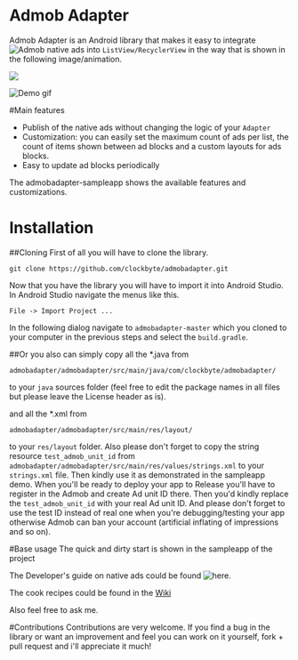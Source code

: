 Admob Adapter
======================

Admob Adapter is an Android library that makes it easy to integrate ![Admob native ads](https://support.google.com/admob/answer/6240809 "Admob native ads") into ```ListView/RecyclerView``` in the way that is shown in the following image/animation.

![](https://raw.githubusercontent.com/clockbyte/admobadapter/master/screenshots/device-2015-08-28-012121.png)

![](https://raw.githubusercontent.com/clockbyte/admobadapter/master/screenshots/ezgif.com-gif-maker.gif "Demo gif")

#Main features

* Publish of the native ads without changing the logic of your ```Adapter```
* Customization: you can easily set the maximum count of ads per list, the count of items shown between ad blocks and a custom layouts for ads blocks.
* Easy to update ad blocks periodically

The admobadapter-sampleapp shows the available features and customizations.
 
# Installation

##Cloning
First of all you will have to clone the library.
```shell
git clone https://github.com/clockbyte/admobadapter.git
```

Now that you have the library you will have to import it into Android Studio.
In Android Studio navigate the menus like this.
```
File -> Import Project ...
```
In the following dialog navigate to ```admobadapter-master``` which you cloned to your computer in the previous steps and select the `build.gradle`.

##Or 
you also can simply copy all the *.java from
```
admobadapter/admobadapter/src/main/java/com/clockbyte/admobadapter/
```
to your ```java``` sources folder (feel free to edit the package names in all files but please leave the License header as is).

and all the *.xml from
```
admobadapter/admobadapter/src/main/res/layout/
```
to your ```res/layout``` folder.
Also please don't forget to copy the string resource ```test_admob_unit_id``` from ```admobadapter/admobadapter/src/main/res/values/strings.xml``` to your ```strings.xml``` file. Then kindly use it as demonstrated in the sampleapp demo. 
When you'll be ready to deploy your app to Release you'll have to register in the Admob and create Ad unit ID there. Then you'd kindly replace the ```test_admob_unit_id``` with your real Ad unit ID. And please don't forget to use the test ID instead of real one when you're debugging/testing your app otherwise Admob can ban your account (artificial inflating of impressions and so on).

#Base usage
The quick and dirty start is shown in the sampleapp of the project

The Developer's guide on native ads could be found ![here](https://developers.google.com/admob/android/native "here").

The cook recipes could be found in the [Wiki](https://github.com/clockbyte/admobadapter/wiki/Cookbook)

Also feel free to ask me.

#Contributions
Contributions are very welcome. If you find a bug in the library or want an improvement and feel you can work on it yourself, fork + pull request and i'll appreciate it much!
